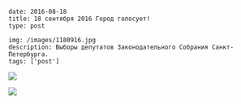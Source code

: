 ```
date: 2016-08-18
title: 18 сентября 2016 Город голосует!
type: post

img: /images/1180916.jpg
description: Выборы депутатов Законодательного Собрания Санкт-Петербурга.
tags: ['post']
```

![](/images/1180916.jpg)

![](/images/180916.jpg)
